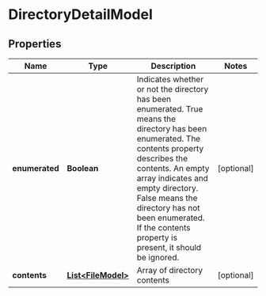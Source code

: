 
# DirectoryDetailModel

## Properties
Name | Type | Description | Notes
------------ | ------------- | ------------- | -------------
**enumerated** | **Boolean** | Indicates whether or not the directory has been enumerated. True means the directory has been enumerated. The contents property describes the contents. An empty array indicates and empty directory. False means the directory has not been enumerated. If the contents property is present, it should be ignored.  |  [optional]
**contents** | [**List&lt;FileModel&gt;**](FileModel.md) | Array of directory contents |  [optional]



